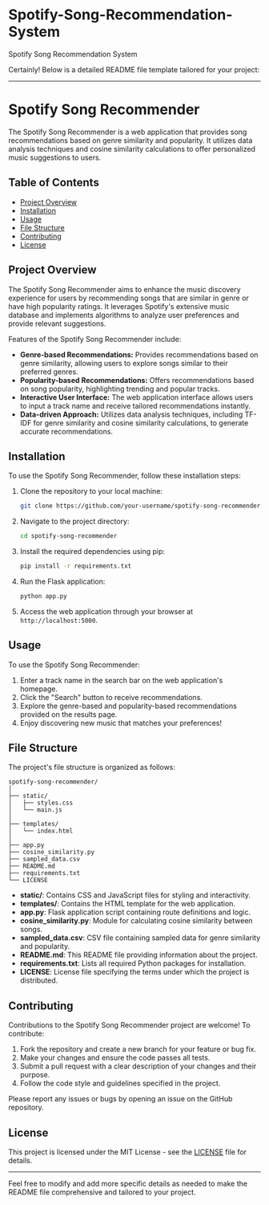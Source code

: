 # Spotify-Song-Recommendation-System
Spotify Song Recommendation System

Certainly! Below is a detailed README file template tailored for your project:

---

# Spotify Song Recommender

The Spotify Song Recommender is a web application that provides song recommendations based on genre similarity and popularity. It utilizes data analysis techniques and cosine similarity calculations to offer personalized music suggestions to users.

## Table of Contents

- [Project Overview](#project-overview)
- [Installation](#installation)
- [Usage](#usage)
- [File Structure](#file-structure)
- [Contributing](#contributing)
- [License](#license)

## Project Overview

The Spotify Song Recommender aims to enhance the music discovery experience for users by recommending songs that are similar in genre or have high popularity ratings. It leverages Spotify's extensive music database and implements algorithms to analyze user preferences and provide relevant suggestions.

Features of the Spotify Song Recommender include:

- **Genre-based Recommendations:** Provides recommendations based on genre similarity, allowing users to explore songs similar to their preferred genres.
- **Popularity-based Recommendations:** Offers recommendations based on song popularity, highlighting trending and popular tracks.
- **Interactive User Interface:** The web application interface allows users to input a track name and receive tailored recommendations instantly.
- **Data-driven Approach:** Utilizes data analysis techniques, including TF-IDF for genre similarity and cosine similarity calculations, to generate accurate recommendations.

## Installation

To use the Spotify Song Recommender, follow these installation steps:

1. Clone the repository to your local machine:

   ```bash
   git clone https://github.com/your-username/spotify-song-recommender.git
   ```

2. Navigate to the project directory:

   ```bash
   cd spotify-song-recommender
   ```

3. Install the required dependencies using pip:

   ```bash
   pip install -r requirements.txt
   ```

4. Run the Flask application:

   ```bash
   python app.py
   ```

5. Access the web application through your browser at `http://localhost:5000`.

## Usage

To use the Spotify Song Recommender:

1. Enter a track name in the search bar on the web application's homepage.
2. Click the "Search" button to receive recommendations.
3. Explore the genre-based and popularity-based recommendations provided on the results page.
4. Enjoy discovering new music that matches your preferences!

## File Structure

The project's file structure is organized as follows:

```
spotify-song-recommender/
│
├── static/
│   ├── styles.css
│   └── main.js
│
├── templates/
│   └── index.html
│
├── app.py
├── cosine_similarity.py
├── sampled_data.csv
├── README.md
├── requirements.txt
└── LICENSE
```

- **static/**: Contains CSS and JavaScript files for styling and interactivity.
- **templates/**: Contains the HTML template for the web application.
- **app.py**: Flask application script containing route definitions and logic.
- **cosine_similarity.py**: Module for calculating cosine similarity between songs.
- **sampled_data.csv**: CSV file containing sampled data for genre similarity and popularity.
- **README.md**: This README file providing information about the project.
- **requirements.txt**: Lists all required Python packages for installation.
- **LICENSE**: License file specifying the terms under which the project is distributed.

## Contributing

Contributions to the Spotify Song Recommender project are welcome! To contribute:

1. Fork the repository and create a new branch for your feature or bug fix.
2. Make your changes and ensure the code passes all tests.
3. Submit a pull request with a clear description of your changes and their purpose.
4. Follow the code style and guidelines specified in the project.

Please report any issues or bugs by opening an issue on the GitHub repository.

## License

This project is licensed under the MIT License - see the [LICENSE](LICENSE) file for details.

---

Feel free to modify and add more specific details as needed to make the README file comprehensive and tailored to your project.
